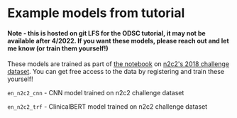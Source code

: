 # Example models from tutorial
#### Note - this is hosted on git LFS for the ODSC tutorial, it may not be available after 4/2022.  If you want these models, please reach out and let me know (or train them yourself!)

These models are trained as part of [the notebook](https://github.com/bpben/spacy_ner_tutorial/blob/master/spacy_run_ner_drug_tutorial.ipynb) on [n2c2's 2018 challenge dataset](https://portal.dbmi.hms.harvard.edu/).  You can get free access to the data by registering and train these yourself!

`en_n2c2_cnn` - CNN model trained on n2c2 challenge dataset

`en_n2c2_trf` - ClinicalBERT model trained on n2c2 challenge dataset